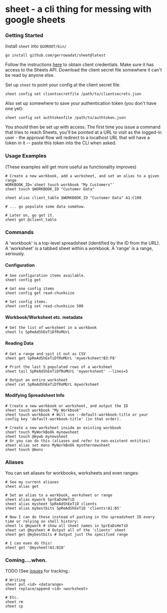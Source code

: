 # sheet - a cli thing for messing with google sheets

### Getting Started

Install `sheet` into `$GOROOT/bin/`

```
go install github.com/gerrowadat/sheet@latest
```

Follow the instructions [here](https://developers.google.com/identity/protocols/oauth2) to obtain client credentials.
Make sure it has access to the Sheets API. Download the client secret file somewhere it can't be read by anyone else.

Set up `sheet` to point your config at the client secret file.

```
sheet config set clientsecretfile /path/to/clientsecrets.json
```

Also set up somewhere to save your authentication token (you don't have one yet):
```
sheet config set authtokenfile /path/to/authtoken.json
```

You should then be set up with access. The first time you issue a command that tries to reach Sheets,
you'll be pointed at a URL to visit as the logged-in user - the approval flow will redirect to a localhost URL
that will have a token in it -- paste this token into the CLI when asked.

### Usage Examples
(These examples will get more useful as functionality improves)

```
# Create a new workbook, add a worksheet, and set an alias to a given range
WORKBOOK_ID=`sheet touch workbook "My Customers"`
sheet touch $WORKBOOK_ID "Customer Data"

sheet alias client_table $WORKBOOK_ID "Customer Data" A1:C100

# ... go populate some data somehow.

# Later on, go get it.
sheet get @client_table
```


### Commands

A 'workbook' is a top-level spreadsheet (identified by the ID from the URL).
A 'worksheet' is a tabbed sheet within a workbook.
A 'range' is a range, seriously.

#### Configuration

```
# See configuration items available.
sheet config get

# Get one config items
sheet config get read-chunksize

# Set config items.
sheet config set read-chunksize 500
```

#### Workbook/Worksheet etc. metadata
```
# Get the list of worksheet in a workbook
sheet ls SpReAdShEeTiDfRoMUrL 
```

#### Reading Data
```
# Get a range and spit it out as CSV
sheet get SpReAdShEeTiDfRoMUrL 'myworksheet!B3:F8'

# Print the last 5 populated rows of a worksheet
sheet tail SpReAdShEeTiDfRoMUrL 'myworksheet' --lines=5

# Output an entire worksheet
sheet cat SpReAdShEeTiDfRoMUrL myworksheet
```

#### Modifying Spreadsheet Info
```
# Create a new workbook or worksheet, and output the ID
sheet touch workbook "My Workbook"
sheet touch workbook # Will use --default-workbook-title or your config key 'default-workbook-title' (in that order).

# Create a new worksheet inside an existing workbook
sheet touch MyWorkBoOk mynewsheet
sheet touch @mywb mynewsheet
# Or you can do this (aliases and refer to non-existent entities)
sheet alias set mons MyWorkBoOk myothernewsheet
sheet touch @mons
```

### Aliases

You can set aliases for workbooks, worksheets and even ranges:

```
# See my current aliases
sheet alias get

# Set an alias to a workbook, worksheet or range
sheet alias mywork SprEaDsHeTiD
sheet alias mysheet SpReAdShEeTiD clients
sheet alias mybestbits SpReAdShEeTiD 'clients!A1:B5'

# Now I can do these instead of pasting in the spreadsheet ID every time or relying on shell history:
sheet ls @mywork # show all sheet names in SprEaDsHeTiD
sheet cat @mysheet # Output all of the 'clients' sheet
sheet get @mybestbits # Output just the specified range

# I can even do this!
sheet get '@mysheet!A1:B10'
```

### Coming....when.

TODO (See [issues](https://github.com/gerrowadat/sheet/issues) for tracking.:

```
# Writing
sheet put <id> <datarange>
sheet replace/append <id> <worksheet>

# Etc.
sheet rm
sheet cp
```
